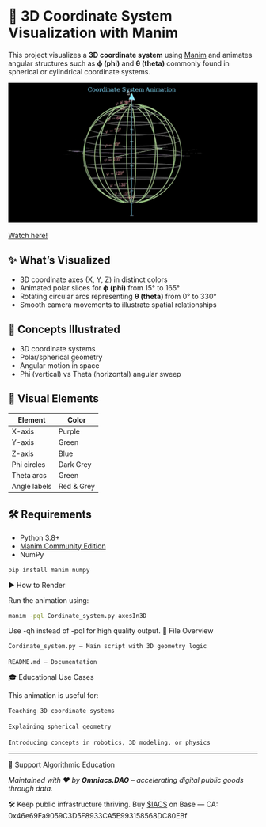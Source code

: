 # 📐 3D Coordinate System Visualization with Manim

This project visualizes a **3D coordinate system** using [Manim](https://www.manim.community/) and animates angular structures such as **ϕ (phi)** and **θ (theta)** commonly found in spherical or cylindrical coordinate systems.

![image](preview.png)

[Watch here!](https://youtu.be/6tzX9tJuCi8)

## ✨ What’s Visualized

- 3D coordinate axes (X, Y, Z) in distinct colors
- Animated polar slices for **ϕ (phi)** from 15° to 165°
- Rotating circular arcs representing **θ (theta)** from 0° to 330°
- Smooth camera movements to illustrate spatial relationships

## 🧠 Concepts Illustrated

- 3D coordinate systems
- Polar/spherical geometry
- Angular motion in space
- Phi (vertical) vs Theta (horizontal) angular sweep

## 🎨 Visual Elements

| Element       | Color      |
|---------------|------------|
| X-axis        | Purple     |
| Y-axis        | Green      |
| Z-axis        | Blue       |
| Phi circles   | Dark Grey  |
| Theta arcs    | Green      |
| Angle labels  | Red & Grey |

## 🛠️ Requirements

- Python 3.8+
- [Manim Community Edition](https://docs.manim.community/)
- NumPy

```bash
pip install manim numpy
```

▶️ How to Render

Run the animation using:

```bash
manim -pql Cordinate_system.py axesIn3D
```

Use -qh instead of -pql for high quality output.
📁 File Overview

    Cordinate_system.py — Main script with 3D geometry logic

    README.md — Documentation

🎓 Educational Use Cases

This animation is useful for:

    Teaching 3D coordinate systems

    Explaining spherical geometry

    Introducing concepts in robotics, 3D modeling, or physics



---
🤝 Support Algorithmic Education

*Maintained with ❤️ by **Omniacs.DAO** – accelerating digital public goods through data.*

🛠️ Keep public infrastructure thriving. Buy [$IACS](http://dexscreener.com/base/0xd4d742cc8f54083f914a37e6b0c7b68c6005a024) on Base — CA: 0x46e69Fa9059C3D5F8933CA5E993158568DC80EBf

